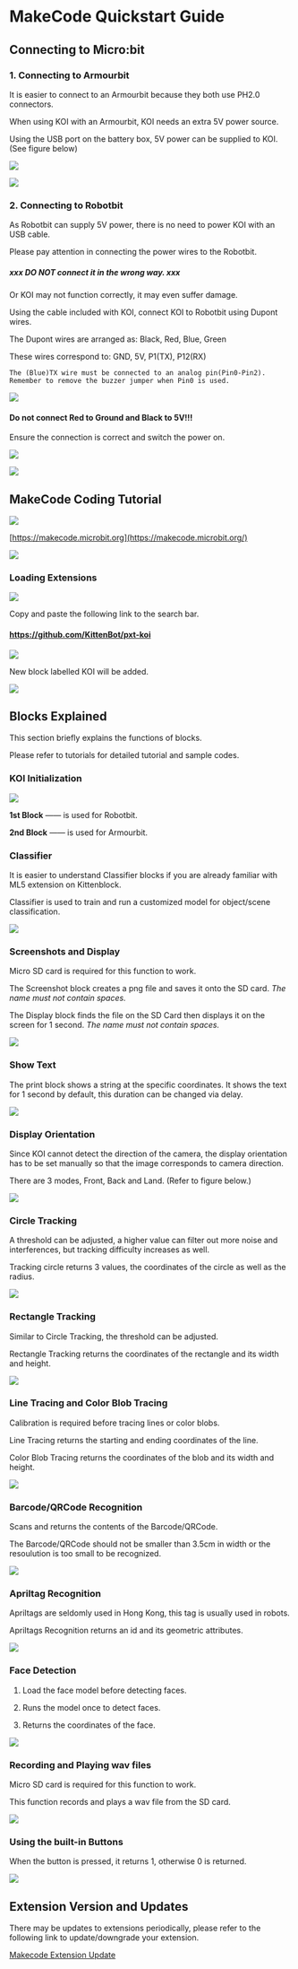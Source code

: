 # **MakeCode Quickstart Guide**

## **Connecting to Micro:bit**

### **1. Connecting to Armourbit**

It is easier to connect to an Armourbit because they both use PH2.0 connectors.

When using KOI with an Armourbit, KOI needs an extra 5V power source.

Using the USB port on the battery box, 5V power can be supplied to KOI. (See figure below)

![](McQsImage/armourbit_connection1-1.png)  

![](McQsImage/armourbit_connection2-3.png)

### **2. Connecting to Robotbit**

As Robotbit can supply 5V power, there is no need to power KOI with an USB cable.

Please pay attention in connecting the power wires to the Robotbit. 

##### xxx **DO NOT connect it in the wrong way.** xxx

Or KOI may not function correctly, it may even suffer damage.

Using the cable included with KOI, connect KOI to Robotbit using Dupont wires.

The Dupont wires are arranged as: Black, Red, Blue, Green

These wires correspond to: GND, 5V, P1(TX), P12(RX)

    The (Blue)TX wire must be connected to an analog pin(Pin0-Pin2).
    Remember to remove the buzzer jumper when Pin0 is used.

![](McQsImage/robotbit_connection1.png) 

#### Do not connect Red to Ground and Black to 5V!!!

Ensure the connection is correct and switch the power on.

![](McQsImage/robotbit_connection2.png) 

![](McQsImage/robotbit_connection3-1.png) 

## **MakeCode Coding Tutorial**

![](../functional_module/PWmodules/images/mcbanner.png)

[https://makecode.microbit.org](https://makecode.microbit.org/)

![](McQsImage/01-1.png)  

### **Loading Extensions**

![](McQsImage/16-1.png)  

Copy and paste the following link to the search bar.

#### **https://github.com/KittenBot/pxt-koi**

![](McQsImage/02.png)

New block labelled KOI will be added.​                                                             

![](McQsImage/03-1.png)  

## **Blocks Explained**

This section briefly explains the functions of blocks.

Please refer to tutorials for detailed tutorial and sample codes.

### **KOI Initialization**

![](McQsImage/04.png)  

**1st Block** —— is used for Robotbit.

**2nd Block** —— is used for Armourbit.

### **Classifier**

It is easier  to understand Classifier blocks if you are already familiar with ML5 extension on Kittenblock.

Classifier is used to train and run a customized model for object/scene classification.

 ![](McQsImage/05.png) 

### **Screenshots and Display**

Micro SD card is required for this function to work.

The Screenshot block creates a png file and saves it onto the SD card. *The name must not contain spaces.*

The Display block finds the file on the SD Card then displays it on the screen for 1 second. *The name must not contain spaces.*

 ![](McQsImage/06.png)

### **Show Text**

The print block shows a string at the specific coordinates. It shows the text for 1 second by default, this duration can be changed via delay.

 ![](McQsImage/07.png) 

### **Display Orientation**

Since KOI cannot detect the direction of the camera, the display orientation has to be set manually so that the image corresponds to camera direction.

There are 3 modes, Front, Back and Land. (Refer to figure below.)

![](McQsImage/08.png) 

### **Circle Tracking**

A threshold can be adjusted, a higher value can filter out more noise and interferences, but tracking difficulty increases as well.

Tracking circle returns 3 values, the coordinates of the circle as well as the radius.

 ![](McQsImage/09.png)

### **Rectangle Tracking**

Similar to Circle Tracking, the threshold can be adjusted.

Rectangle Tracking returns the coordinates of the rectangle and its width and height.

![](McQsImage/10.png) 

### **Line Tracing and Color Blob Tracing**

Calibration is required before tracing lines or color blobs.

Line Tracing returns the starting and ending coordinates of the line.

Color Blob Tracing returns the coordinates of the blob and its width and height.

![](McQsImage/11.png) 

### **Barcode/QRCode Recognition**

Scans and returns the contents of the Barcode/QRCode.

The Barcode/QRCode should not be smaller than 3.5cm in width or the resoulution is too small to be recognized.

![](McQsImage/12.png) 

### **Apriltag Recognition**

Apriltags are seldomly used in Hong Kong, this tag is usually used in robots.

Apriltags Recognition returns an id and its geometric attributes.

![](McQsImage/14.png) 

### **Face Detection**

1. Load the face model before detecting faces.

2. Runs the model once to detect faces.

3. Returns the coordinates of the face.

 ![](McQsImage/15.png) 

### **Recording and Playing wav files**

Micro SD card is required for this function to work.

This function records and plays a wav file from the SD card.

![](McQsImage/17.png)

### **Using the built-in Buttons**

When the button is pressed, it returns 1, otherwise 0 is returned.

![](./FunctionDemo_MC/KOI01/02-1.png)

## **Extension Version and Updates**

There may be updates to extensions periodically, please refer to the following link to update/downgrade your extension.

[Makecode Extension Update](../Makecode/makecode_extensionUpdate)